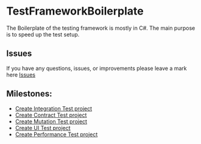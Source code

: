 # TestFrameworkBoilerplate
The Boilerplate of the testing framework is mostly in C#.
The main purpose is to speed up the test setup.

## Issues
If you have any questions, issues, or improvements please leave a mark here [Issues](https://github.com/fszymaniak/TestFrameworkBoilerplate/issues)

## Milestones:
- [Create Integration Test project](https://github.com/fszymaniak/TestFrameworkBoilerplate/milestone/1)
- [Create Contract Test project](https://github.com/fszymaniak/TestFrameworkBoilerplate/milestone/2)
- [Create Mutation Test project](https://github.com/fszymaniak/TestFrameworkBoilerplate/milestone/3)
- [Create UI Test project](https://github.com/fszymaniak/TestFrameworkBoilerplate/milestone/4)
- [Create Performance Test project](https://github.com/fszymaniak/TestFrameworkBoilerplate/milestone/5)

